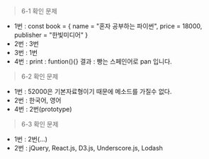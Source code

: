 > 6-1 확인 문제
- 1번 : const book = {
  name = "혼자 공부하는 파이썬",
  price = 18000,
  publisher = "한빛미디어"
}
- 2번 : 3번
- 3번 : 1번
- 4번 : print : funtion(){}
결과 : 빵는 스페인어로 pan 입니다.

> 6-2 확인 문제
- 1번 : 52000은 기본자료형이기 때문에 메소드를 가질수 없다.
- 2번 : 한국어, 영어
- 4번 : 2번(prototype)

> 6-3 확인 문제
- 1번 : 2번(...)
- 2번 :  jQuery, React.js, D3.js, Underscore.js, Lodash
